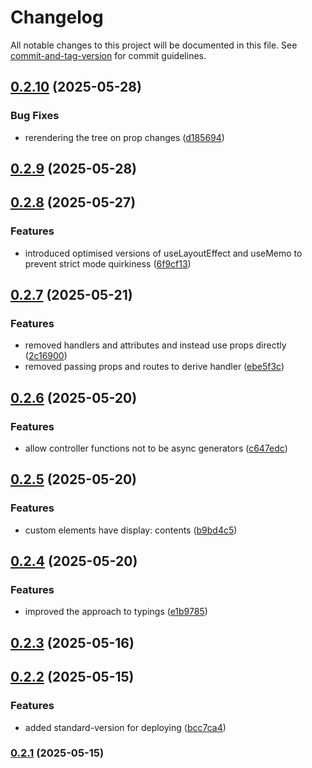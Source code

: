 # Changelog

All notable changes to this project will be documented in this file. See [commit-and-tag-version](https://github.com/absolute-version/commit-and-tag-version) for commit guidelines.

## [0.2.10](https://github.com/Wildhoney/Marea/compare/v0.2.9...v0.2.10) (2025-05-28)

### Bug Fixes

- rerendering the tree on prop changes ([d185694](https://github.com/Wildhoney/Marea/commit/d1856945b61d235eaf6a804692faac2f46f74d6e))

## [0.2.9](https://github.com/Wildhoney/Marea/compare/v0.2.8...v0.2.9) (2025-05-28)

## [0.2.8](https://github.com/Wildhoney/Marea/compare/v0.2.7...v0.2.8) (2025-05-27)

### Features

- introduced optimised versions of useLayoutEffect and useMemo to prevent strict mode quirkiness ([6f9cf13](https://github.com/Wildhoney/Marea/commit/6f9cf138f9c857681ae3e37296a407ae622c2851))

## [0.2.7](https://github.com/Wildhoney/Marea/compare/v0.2.6...v0.2.7) (2025-05-21)

### Features

- removed handlers and attributes and instead use props directly ([2c16900](https://github.com/Wildhoney/Marea/commit/2c1690081b3e06437851e6bad4671899da2ca8e6))
- removed passing props and routes to derive handler ([ebe5f3c](https://github.com/Wildhoney/Marea/commit/ebe5f3c1c9f0901c0a98444346de6aeb087fbce4))

## [0.2.6](https://github.com/Wildhoney/Marea/compare/v0.2.5...v0.2.6) (2025-05-20)

### Features

- allow controller functions not to be async generators ([c647edc](https://github.com/Wildhoney/Marea/commit/c647edc92f0bb8be1a8ecf753079e6d4a7e6c454))

## [0.2.5](https://github.com/Wildhoney/Marea/compare/v0.2.4...v0.2.5) (2025-05-20)

### Features

- custom elements have display: contents ([b9bd4c5](https://github.com/Wildhoney/Marea/commit/b9bd4c58329efbeb0bff2b565bef12ea16d803e8))

## [0.2.4](https://github.com/Wildhoney/Marea/compare/v0.2.3...v0.2.4) (2025-05-20)

### Features

- improved the approach to typings ([e1b9785](https://github.com/Wildhoney/Marea/commit/e1b978549503917ce994893562d9afd6c4d66955))

## [0.2.3](https://github.com/Wildhoney/Marea/compare/v0.2.2...v0.2.3) (2025-05-16)

## [0.2.2](https://github.com/Wildhoney/Marea/compare/v0.2.1...v0.2.2) (2025-05-15)

### Features

- added standard-version for deploying ([bcc7ca4](https://github.com/Wildhoney/Marea/commit/bcc7ca42e59fee8c6bb520fc8a0fc3913c76336e))

### [0.2.1](https://github.com/Wildhoney/Marea/compare/v0.2.0...v0.2.1) (2025-05-15)
